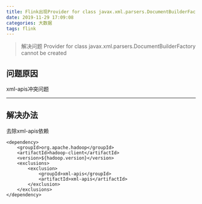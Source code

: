 ```yaml
---
title: Flink出现Provider for class javax.xml.parsers.DocumentBuilderFactory cannot be created问题
date: 2019-11-29 17:09:08
categories: 大数据
tags: flink
---
```


> 解决问题 Provider for class javax.xml.parsers.DocumentBuilderFactory cannot be created

<!-- more -->

## 问题原因
xml-apis冲突问题

---

## 解决办法
去除xml-apis依赖
```
<dependency>
    <groupId>org.apache.hadoop</groupId>
    <artifactId>hadoop-client</artifactId>
    <version>${hadoop.version}</version>
    <exclusions>
        <exclusion>
            <groupId>xml-apis</groupId>
            <artifactId>xml-apis</artifactId>
        </exclusion>
    </exclusions>
</dependency>
```